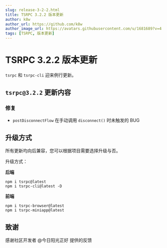 ```yaml
---
slug: release-3-2-2.html
title: TSRPC 3.2.2 版本更新
author: k8w
author_url: https://github.com/k8w
author_image_url: https://avatars.githubusercontent.com/u/1681689?v=4
tags: [TSRPC, 版本更新]
---
```


# TSRPC 3.2.2 版本更新

`tsrpc` 和 `tsrpc-cli` 迎来例行更新。

## `tsrpc@3.2.2` 更新内容
### 修复
- `postDisconnectFlow` 在手动调用 `disconnect()` 时未触发的 BUG

## 升级方式

所有更新均向后兼容，您可以根据项目需要选择升级与否。

升级方式：

**后端**
```
npm i tsrpc@latest
npm i tsrpc-cli@latest -D
```

**前端**
```
npm i tsrpc-browser@latest
npm i tsrpc-miniapp@latest
```

## 致谢

感谢社区开发者 @今日阳光正好 提供的反馈